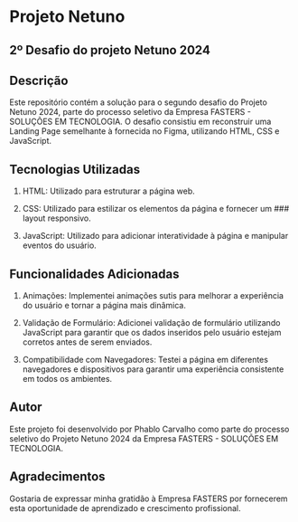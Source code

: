 # Projeto Netuno

## 2º Desafio do projeto Netuno 2024

## Descrição

Este repositório contém a solução para o segundo desafio do Projeto Netuno 2024, parte do processo seletivo da Empresa FASTERS - SOLUÇÕES EM TECNOLOGIA. O desafio consistiu em reconstruir uma Landing Page semelhante à fornecida no Figma, utilizando HTML, CSS e JavaScript.

## Tecnologias Utilizadas

1. HTML: Utilizado para estruturar a página web.

2. CSS: Utilizado para estilizar os elementos da página e fornecer um ### layout responsivo.

3. JavaScript: Utilizado para adicionar interatividade à página e manipular eventos do usuário.

## Funcionalidades Adicionadas

1. Animações: Implementei animações sutis para melhorar a experiência do usuário e tornar a página mais dinâmica.

2. Validação de Formulário: Adicionei validação de formulário utilizando JavaScript para garantir que os dados inseridos pelo usuário estejam corretos antes de serem enviados.

3. Compatibilidade com Navegadores: Testei a página em diferentes navegadores e dispositivos para garantir uma experiência consistente em todos os ambientes.

## Autor

Este projeto foi desenvolvido por Phablo Carvalho como parte do processo seletivo do Projeto Netuno 2024 da Empresa FASTERS - SOLUÇÕES EM TECNOLOGIA.

## Agradecimentos

Gostaria de expressar minha gratidão à Empresa FASTERS por fornecerem esta oportunidade de aprendizado e crescimento profissional.
